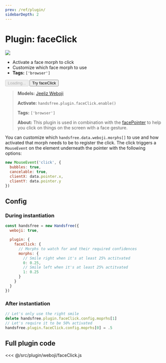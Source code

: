 ```yaml
---
prev: /ref/plugin/
sidebarDepth: 2
---
```


# Plugin: faceClick

<div class="window mb-md">
  <div class="window-body">
    <div class="row">
      <div class="col-6">
        <img src="https://media0.giphy.com/media/Iv2aSMS0QTy2P5JNCX/giphy.gif" />
      </div>
      <div class="col-6">
        <ul>
          <li>Activate a face morph to click</li>
          <li>Customize which face morph to use</li>
          <li><strong>Tags:</strong> <code>['browser']</code></li>
        </ul>
        <div>
          <HandsfreeToggle class="full-width handsfree-hide-when-started-without-weboji" text-off="Try faceClick" text-on="Stop Weboji" :opts="demoOpts" />
          <button class="handsfree-show-when-started-without-weboji handsfree-show-when-loading" disabled><Fa-Spinner spin /> Loading...</button>
          <button class="handsfree-show-when-started-without-weboji handsfree-hide-when-loading" @click="startDemo"><Fa-Video /> Try faceClick</button>
        </div>
      </div>
    </div>
  </div>
</div>

> **Models:** [Jeeliz Weboji](/ref/model/weboji/)
>
> **Activate:** `handsfree.plugin.faceClick.enable()`
>
> **Tags:** `['browser']`
>
> **About:** This plugin is used in combination with the [facePointer](/ref/plugin/facePointer/) to help you click on things on the screen with a face gesture.

You can customize which `handsfree.data.weboji.morphs[]` to use and how activated that morph needs to be to register the click. The click triggers a `MouseEvent` on the element underneath the pointer with the following options:

```js
new MouseEvent('click', {
  bubbles: true,
  cancelable: true,
  clientX: data.pointer.x,
  clientY: data.pointer.y
})
```

## Config

### During instantiation

```js
const handsfree = new Handsfree({
  weboji: true,

  plugin: {
    faceClick: {
      // Morphs to watch for and their required confidences
      morphs: {
        // Smile right when it's at least 25% actitvated
        0: 0.25,
        // Smile left when it's at least 25% actitvated
        1: 0.25
      }
    }
  }
})
```

### After instantiation

```js
// Let's only use the right smile
delete handsfree.plugin.faceClick.config.moprhs[1]
// Let's require it to be 50% activated
handsfree.plugin.faceClick.config.moprhs[0] = .5
```

## Full plugin code

<<< @/src/plugin/weboji/faceClick.js


<!-- Code -->
<script>
export default {
  data () {
    return {
      demoOpts: {
        weboji: true,
        hands: false,
        facemesh: false,
        pose: false,
        holistic: false,

        plugin: {
          facePointer: {enabled: true},
          faceScroll: {enabled: true},
          faceClick: {enabled: true}
        }
      }
    }
  },

  methods: {
    /**
     * Start the page with our preset options
     */
    startDemo () {
      this.$root.handsfree.update(this.demoOpts)
    }
  }
}
</script>